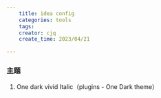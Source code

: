 ```yaml
---
    title: idea config
    categories: tools
    tags:
    creator: cjq
    create_time: 2023/04/21

---
```


### 主题
1. One dark vivid Italic（plugins - One Dark theme）
